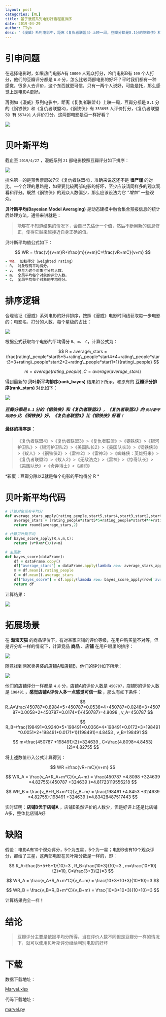 ```yaml
---
layout: post
categories: [ML]
title: 基于漫威系列电影好看程度排序
date: 2019-04-29
author: TTyb
desc: "《漫威》系列电影中，距离《复仇者联盟4》上映一周，豆瓣分都是8.1分的钢铁侠》和《复仇者联盟3》，《钢铁侠》有353695人评价打分，《复仇者联盟3》有557491人评价打分，这两部电影是否一样好看？"
---
```


# 引申问题

在选择电影时，如果热门电影A有 `10000` 人观众打分，冷门电影B有 `100` 个人打分，他们的豆瓣评分都是 `8.0` 分，怎么比较两部电影的好坏？平时我们都有一种感觉，很多人去评价，这个东西就更可信，只有一两个人说好，可能是托，那么感觉上是电影A更好。

再例如《漫威》系列电影中，距离《复仇者联盟4》上映一周，豆瓣分都是 `8.1` 分的《钢铁侠》和《复仇者联盟3》，《钢铁侠》有 `353695` 人评价打分，《复仇者联盟3》有 `557491` 人评价打分，这两部电影是否一样好看？

<p style="text-align:center"><img src="/static/postimage/machinelearning/marvel/996148-20190428162934974-1935631817.png" class="img-responsive" style="display: block; margin-right: auto; margin-left: auto;"></p>

# 贝叶斯平均

截止至 `2019/4/27` ，漫威系列 `21` 部电影按照豆瓣评分如下排序：

<p style="text-align:center"><img src="/static/postimage/machinelearning/marvel/996148-20190428163633711-444835872.png" class="img-responsive" style="display: block; margin-right: auto; margin-left: auto;"></p>

排名第一的是预售票房破7亿《复仇者联盟4》，准确来说这还不是 **很严谨** 的对比。一个合理的思路是，如果要比较两部电影的好坏，至少应该请同样多的观众观看和评分。既然《钢铁侠》的观众人数偏少，那么应该设法为它 *“增加”* 一些观众。

**贝叶斯平均(Bayesian Model Averaging)** 是动态建模中融合集合预报信息的统计后处理方法。通俗来讲就是：

> 能够在不知道结果的情况下，会自己先估计一个值，然后不断用新的信息修正，使得它越来越接近自身正确的值。

贝叶斯平均值公式如下：

$$
WR = \frac{v}{v+m}R+\frac{m}{v+m}C=\frac{vR+mC}{v+m}
$$

~~~ruby
- WR， 加权得分（weighted rating）
- R， 对象现有平均得分。
- v， 参与为这个对象打分的人数。
- m， 全局平均每个对象的评分人数。
- C， 全局平均每个对象的平均得分。
~~~

# 排序逻辑

合理验证《漫威》系列电影的好评排序，按照《漫威》电影时间线获取每一步电影的：电影名、打分的人数、每个星级的占比：

<p style="text-align:center"><img src="/static/postimage/machinelearning/marvel/996148-20190428172732165-473290483.png" class="img-responsive" style="display: block; margin-right: auto; margin-left: auto;"></p>

根据公式获取每个电影的平均得分 `R`、`m`、 `C`，计算公式为：

$$
R = average\_stars = \frac{rating\_people*start5*5+rating\_people*start4*4+rating\_people*start3*3+rating\_people*start2*2+rating\_people*start1*1}{rating\_people}
$$

$$
m = average(rating\_people) , C = average(average\_stars)
$$

得到最新的 **贝叶斯平均排序(rank_bayes)** 结果如下所示，和原有的 **豆瓣评分排序(rank_stars)** 对比如下：

<p style="text-align:center"><img src="/static/postimage/machinelearning/marvel/996148-20190428174646059-1073038368.png" class="img-responsive" style="display: block; margin-right: auto; margin-left: auto;"></p>

##### 豆瓣分都是 `8.1` 分的《钢铁侠》和《复仇者联盟3》，《复仇者联盟3》的 `贝叶斯平均得分` 比 《钢铁侠》好，《复仇者联盟3》比《钢铁侠》好看！

#### 最终的排序是：

> 《复仇者联盟4》>《复仇者联盟3》>《复仇者联盟》>《钢铁侠》>《银河护卫队》>《银河护卫队2》>《美国队长2》>《美国队长3》>《钢铁侠3》>《蚁人》>《钢铁侠2》>《雷神2》>《雷神3》>《蜘蛛侠：英雄归来》>《复仇者联盟2》>《蚁人2》>《无敌浩克》>《雷神》>《惊奇队长》>《美国队长》>《奇异博士》>《黑豹》

*彩蛋：豆瓣分除以2就是每个电影的平均得分 R *

# 贝叶斯平均代码

~~~ruby
# 计算对象现有平均分
def average_stars_apply(rating_people,start5,start4,start3,start2,start1):
    average_stars = (rating_people*start5*5+rating_people*start4*4+rating_people*start3*3+rating_people*start2*2+rating_people*start1*1)/rating_people
    return round(average_stars,2)

# 计算贝叶斯平均
def bayes_score_apply(R,v,m,C):
    return (v*R+m*C)/(v+m)

# 主函数
def bayes_score(dataFrame):
    df = dataFrame.copy()
    df["average_stars"] = dataFrame.apply(lambda row: average_stars_apply(row['rating_people'], row['start5'],row['start4'], row['start3'],row['start2'],row['start1']), axis=1)
    m = df.mean().rating_people
    C = df.mean().average_stars
    df["bayes_score"] = df.apply(lambda row: bayes_score_apply(row['average_stars'], row['rating_people'], m, C), axis=1)
    return df
~~~

计算结果：

<p style="text-align:center"><img src="/static/postimage/machinelearning/marvel/996148-20190428185408877-714847225.png" class="img-responsive" style="display: block; margin-right: auto; margin-left: auto;"></p>

# 拓展场景

在 **淘宝天猫** 的商品评价下，有对某家店铺的评价等级，在用户购买量不对等，但是评分却一样的情况下，计算竞品 **商品** 、**店铺** 在用户眼里的排序：

<p style="text-align:center"><img src="/static/postimage/machinelearning/marvel/996148-20190429092556594-133348328.png" class="img-responsive" style="display: block; margin-right: auto; margin-left: auto;"></p>

随意找到两家卖男装的[店铺A](https://rate.taobao.com/user-rate-UvCv4vmQ0vFvYMWTT.htm?spm=a220o.1000855.1997427133.3.54c06e09ZwRsRY)和[店铺B](https://rate.taobao.com/user-rate-UMm80vCkYMFIL.htm?spm=a220o.1000855.1997427133.3.3ce8b9dfzr4hK2)，他们的评分如下所示：

<p style="text-align:center"><img src="/static/postimage/machinelearning/marvel/taobao.png" class="img-responsive" style="display: block; margin-right: auto; margin-left: auto;"></p>

他们的店铺评分一样都是 `4.8` 分，店铺A的评价人数是 `450787`，店铺B的评价人数是 `198491` ，**感觉店铺A评价人多一点感觉可信一些** ，那么有如下条件：

$$
R_A=\frac{450787*0.8984*5+450787*0.0536*4+450787*0.0248*3+450787*0.0058*2+450787*0.0174*1}{450787}=4.8098 , v_A=450787
$$

$$
R_B=\frac{198491*0.9240*5+198491*0.0366*4+198491*0.0172*3+198491*0.0051*2+198491*0.0171*1}{198491}=4.8453 , v_B=198491
$$

$$
m=\frac{450787 +198491}{2}=324639 , C=\frac{4.8098+4.8453}{2}=4.82755
$$

将上述数值带入公式计算得到：

$$
WR =\frac{vR+mC}{v+m}
$$

$$
WR_A = \frac{v_A*R_A+m*C}{v_A+m} = \frac{450787 *4.8098 +324639 *4.82755}{450787 +324639 }=4.81723119556218
$$

$$
WR_B = \frac{v_B*R_B+m*C}{v_B+m} = \frac{198491 *4.8453 +324639 *4.82755}{198491 +324639 }=4.83428487517443
$$

实时证明：**店铺B优于店铺A** ，店铺B虽然评价的人数少，但是好评上还是比店铺A多，整体比店铺A好

# 缺陷

假设：电影A有10个观众评分，5个为五星，5个为一星；电影B也有10个观众评分，都给了三星，这两部电影在贝叶斯分数是一样的，即：

$$
R_A=\frac{5*5+5*1}{10}=3 , R_B=\frac{10*3}{10}=3 , m=\frac{10+10}{2}=10, C=\frac{3+3}{2}=3
$$

$$
WR_A = \frac{v_A*R_A+m*C}{v_A+m} = \frac{10*3+10*3}{10+10}=3
$$

$$
WR_B = \frac{v_B*R_B+m*C}{v_B+m} = \frac{10*3+10*3}{10+10}=3
$$

计算结果完全一样！

# 结论

> 豆瓣评分主要是依据平均分所得，当在评价人数不同但是豆瓣分一样的情况下，就可以使用贝叶斯评分继续判别电影的好坏

# 下载

数据下载地址：

<a href="/static/postimage/machinelearning/marvel/Marvel.xlsx" target="_blank">Marvel.xlsx</a>

代码下载地址：

<a href="/static/postimage/machinelearning/marvel/marvel.py" target="_blank">marvel.py</a>